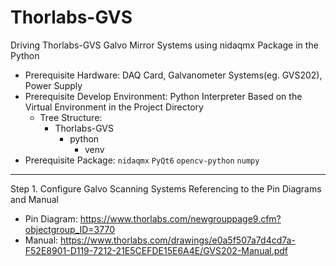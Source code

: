 # Thorlabs-GVS
Driving Thorlabs-GVS Galvo Mirror Systems using nidaqmx Package in the Python
- Prerequisite Hardware: DAQ Card, Galvanometer Systems(eg. GVS202), Power Supply
- Prerequisite Develop Environment: Python Interpreter Based on the Virtual Environment in the Project Directory
  - Tree Structure:
    - Thorlabs-GVS
        - python
            - venv
- Prerequisite Package: ```nidaqmx``` ```PyQt6``` ```opencv-python``` ```numpy```

---

Step 1. Configure Galvo Scanning Systems Referencing to the Pin Diagrams and Manual
- Pin Diagram: https://www.thorlabs.com/newgrouppage9.cfm?objectgroup_ID=3770
- Manual: https://www.thorlabs.com/drawings/e0a5f507a7d4cd7a-F52E8901-D119-7212-21E5CEFDE15E6A4E/GVS202-Manual.pdf

